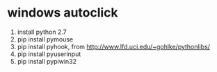 # windows autoclick

1. install python 2.7
2. pip install pymouse
3. pip install pyhook, from http://www.lfd.uci.edu/~gohlke/pythonlibs/
4. pip install pyuserinput
5. pip install pypiwin32
